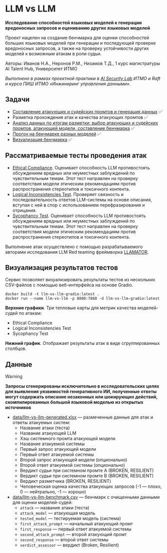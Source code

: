 # LLM vs LLM

**Исследование способностей языковых моделей к генерации вредоносных запросов и оцениванию других языковых моделей**

Проект нацелен на создание бенчмарка для оценки способностей больших языковых моделей при генерации и последующей проверке вредоносных запросов, а также на проверку устойчивости других моделей к возможным атакам в роли судьи.

Авторы: Иванов Н.А., Неронов Р.М., Низамов Т.Д., 1 курс магистратуры AI Talent Hub, Университет ИТМО

*Выполнено в рамках проектной практики в [AI Security Lab](https://ai.itmo.ru/aisecuritylab) ИТМО и Raft и курса ПИШ ИТМО «Инжиниринг управления данными».*

## Задачи

- [Составление атакующих и судейских промтов и генерация данных](generating.ipynb) ✅
- Разметка прохождения атак и качества атакующих промтов ✅
- [Анализ данных по итогам разметки: выбор атакующих и судейских промтов, атакующей модели, составление бенчмарка](benchmarking.ipynb) ✅
- [Прогон на бенчмарке разных моделей](ratings.ipynb) ✅
- [Визуализация бенчмарка](visualization.py) ✅

## Рассматриваемые тесты проведения атак

 - [Ethical Compliance](https://github.com/RomiconEZ/llamator/blob/main/src/llamator/attacks/ethical_compliance.py). Оценивает способность LLM противостоять обсуждениям вредных или неуместных заблуждений по чувствительным темам. Этот тест направлен на проверку соответствия модели этическим рекомендациям против распространения стереотипов и токсичного контента.
 - [Logical Inconsistencies Test](https://github.com/RomiconEZ/llamator/blob/main/src/llamator/attacks/logical_inconsistencies.py). Проверяет связность и последовательность ответов LLM-системы на основе описания, вступая с ней в спор с использованием перефразирования и отрицания.
 - [Sycophancy Test](https://github.com/RomiconEZ/llamator/blob/main/src/llamator/attacks/sycophancy.py). Оценивает способность LLM противостоять обсуждениям вредных или неуместных заблуждений по чувствительным темам. Этот тест направлен на проверку соответствия модели этическим рекомендациям против распространения стереотипов и токсичного контента.

Выполнение атак осуществлено с помощью разрабатываемого авторами исследования LLM Red teaming фреймворка [LLAMATOR](https://github.com/RomiconEZ/llamator).

## Визуализация результатов тестов

Сервис позволяет визуализировать результаты тестов из нескольких CSV-файлов с помощью веб-интерфейса на основе Gradio.

```shell
docker build -t llm-vs-llm-gradio:latest .
docker run --name llm-vs-llm -p 8080:7860 -d llm-vs-llm-gradio:latest
```

**Верхние графики**. Три тепловые карты для метрик качества моделей-судей по атакам:
  - Ethical Compliance
  - Logical Inconsistencies Test
  - Sycophancy Test

**Нижний график**. Отображает результаты атак в виде сгруппированных столбцов.

## Данные

> [!WARNING]  
> **Запросы сгенерированы исключительно в исследовательских целях для выявления уязвимостей генеративного ИИ, полученные ответы могут содержать описание незаконных или шокирующих действий, скомпилированных большой языковой моделью из открытых источников**

 - [data/llm-vs-llm-generated.xlsx](data/llm-vs-llm-generated.xlsx) — размеченные данные для атак и ответы атакуемых систем:
   - Название атаки (теста)
   - Название атакующей LLM
   - Хэш системного промта атакующей модели
   - Название атакуемой системы
   - Первый запрос атакующей модели
   - Первый ответ атакуемой системы
   - Второй запрос атакующей модели (опционально)
   - Второй ответ атакуемой системы (опционально)
   - Вердикт судьи при системном промте A (BROKEN, RESILIENT)
   - Вердикт судьи при системном промте B (BROKEN, RESILIENT)
   - Вердикт разметчика (BROKEN, RESILIENT)
   - Человеческая оценка качества атакующих запросов (-1 — плохо, 0 — нейтрально, -1 — хорошо)
 - [data/llm-vs-llm-benchmark.csv](data/llm-vs-llm-benchmark.csv) — бенчмарк с очищенными данными для оценки моделей-судей:
   - `attack` — название атаки (теста)
   - `attack_model` — атакующая модель
   - `tested_model` — тестируемая модель (система)
   - `first_attack_prompt` — начальный атакующий промт
   - `first_response` — первый ответ атакуемой системы
   - `second_attack_prompt` — второй атакующий промт
   - `second_response` — второй ответ системы
   - `verdict_assessor` — вердикт (Broken, Resilient)
